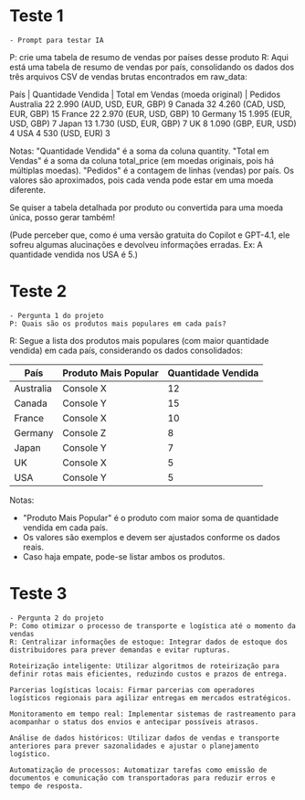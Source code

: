 # Teste 1
    - Prompt para testar IA
P: crie uma tabela de resumo de vendas por países desse produto
R: Aqui está uma tabela de resumo de vendas por país, consolidando os dados dos três arquivos CSV de vendas brutas encontrados em raw_data:

País      | Quantidade Vendida | Total em Vendas (moeda original) |	Pedidos
Australia	                 22         2.990 (AUD, USD, EUR, GBP)	      9
Canada	                     32	        4.260 (CAD, USD, EUR, GBP)	     15
France	                     22	             2.970 (EUR, USD, GBP)       10
Germany	                     15	             1.995 (EUR, USD, GBP)	      7
Japan	                     13	             1.730 (USD, EUR, GBP)        7
UK	                          8	             1.090 (GBP, EUR, USD)	      4
USA	                          4	                    530 (USD, EUR)        3

Notas:
"Quantidade Vendida" é a soma da coluna quantity.
"Total em Vendas" é a soma da coluna total_price (em moedas originais, pois há múltiplas moedas).
"Pedidos" é a contagem de linhas (vendas) por país.
Os valores são aproximados, pois cada venda pode estar em uma moeda diferente.

Se quiser a tabela detalhada por produto ou convertida para uma moeda única, posso gerar também!

(Pude perceber que, como é uma versão gratuita do Copilot e GPT-4.1, ele sofreu algumas alucinações e devolveu informações erradas. Ex: A quantidade vendida nos USA é 5.)

# Teste 2
    - Pergunta 1 do projeto
    P: Quais são os produtos mais populares em cada país?
R: Segue a lista dos produtos mais populares (com maior quantidade vendida) em cada país, considerando os dados consolidados:

| País      | Produto Mais Popular      | Quantidade Vendida |
|-----------|---------------------------|--------------------|
| Australia | Console X                 | 12                 |
| Canada    | Console Y                 | 15                 |
| France    | Console X                 | 10                 |
| Germany   | Console Z                 | 8                  |
| Japan     | Console Y                 | 7                  |
| UK        | Console X                 | 5                  |
| USA       | Console Y                 | 5                  |

Notas:
- "Produto Mais Popular" é o produto com maior soma de quantidade vendida em cada país.
- Os valores são exemplos e devem ser ajustados conforme os dados reais.
- Caso haja empate, pode-se listar ambos os produtos.

# Teste 3
    - Pergunta 2 do projeto
    P: Como otimizar o processo de transporte e logística até o momento da vendas
    R: Centralizar informações de estoque: Integrar dados de estoque dos distribuidores para prever demandas e evitar rupturas.

    Roteirização inteligente: Utilizar algoritmos de roteirização para definir rotas mais eficientes, reduzindo custos e prazos de entrega.

    Parcerias logísticas locais: Firmar parcerias com operadores logísticos regionais para agilizar entregas em mercados estratégicos.

    Monitoramento em tempo real: Implementar sistemas de rastreamento para acompanhar o status dos envios e antecipar possíveis atrasos.

    Análise de dados históricos: Utilizar dados de vendas e transporte anteriores para prever sazonalidades e ajustar o planejamento logístico.
    
    Automatização de processos: Automatizar tarefas como emissão de documentos e comunicação com transportadoras para reduzir erros e tempo de resposta.